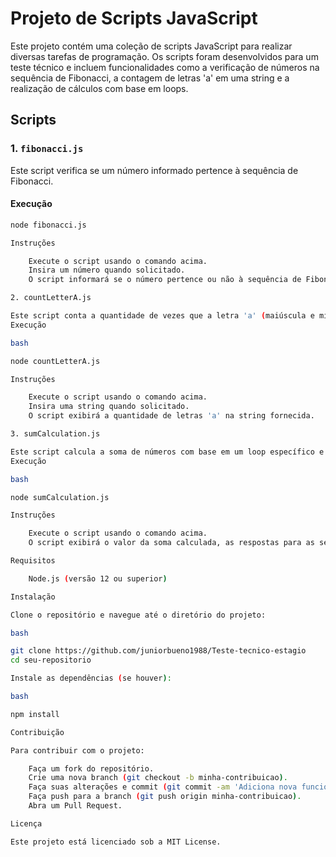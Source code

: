 # Projeto de Scripts JavaScript

Este projeto contém uma coleção de scripts JavaScript para realizar diversas tarefas de programação. Os scripts foram desenvolvidos para um teste técnico e incluem funcionalidades como a verificação de números na sequência de Fibonacci, a contagem de letras 'a' em uma string e a realização de cálculos com base em loops.

## Scripts

### 1. `fibonacci.js`

Este script verifica se um número informado pertence à sequência de Fibonacci.

#### Execução

```bash
node fibonacci.js

Instruções

    Execute o script usando o comando acima.
    Insira um número quando solicitado.
    O script informará se o número pertence ou não à sequência de Fibonacci.

2. countLetterA.js

Este script conta a quantidade de vezes que a letra 'a' (maiúscula e minúscula) aparece em uma string fornecida.
Execução

bash

node countLetterA.js

Instruções

    Execute o script usando o comando acima.
    Insira uma string quando solicitado.
    O script exibirá a quantidade de letras 'a' na string fornecida.

3. sumCalculation.js

Este script calcula a soma de números com base em um loop específico e resolve algumas questões de sequências numéricas.
Execução

bash

node sumCalculation.js

Instruções

    Execute o script usando o comando acima.
    O script exibirá o valor da soma calculada, as respostas para as sequências e a solução para o problema dos interruptores.

Requisitos

    Node.js (versão 12 ou superior)

Instalação

Clone o repositório e navegue até o diretório do projeto:

bash

git clone https://github.com/juniorbueno1988/Teste-tecnico-estagio
cd seu-repositorio

Instale as dependências (se houver):

bash

npm install

Contribuição

Para contribuir com o projeto:

    Faça um fork do repositório.
    Crie uma nova branch (git checkout -b minha-contribuicao).
    Faça suas alterações e commit (git commit -am 'Adiciona nova funcionalidade').
    Faça push para a branch (git push origin minha-contribuicao).
    Abra um Pull Request.

Licença

Este projeto está licenciado sob a MIT License.